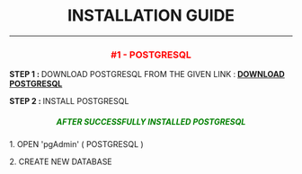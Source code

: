 <center><h1>INSTALLATION GUIDE</h1></center>
<hr size="8" width="100%" > 

<CENTER><H3 style="color:red" >#1 - POSTGRESQL</H3></CENTER>

<p><B>STEP 1 : </B> DOWNLOAD POSTGRESQL FROM THE GIVEN LINK :<b> <a href="https://www.postgresql.org/download/">DOWNLOAD POSTGRESQL</a></b> </p>
<p><B>STEP 2 : </B> INSTALL POSTGRESQL</p>

<CENTER ><h5 style="color:GREEN" >AFTER SUCCESSFULLY INSTALLED POSTGRESQL<h4></CENTER>

<p>1. OPEN 'pgAdmin' ( POSTGRESQL ) </b>
<p>2. CREATE NEW DATABASE </b> 


